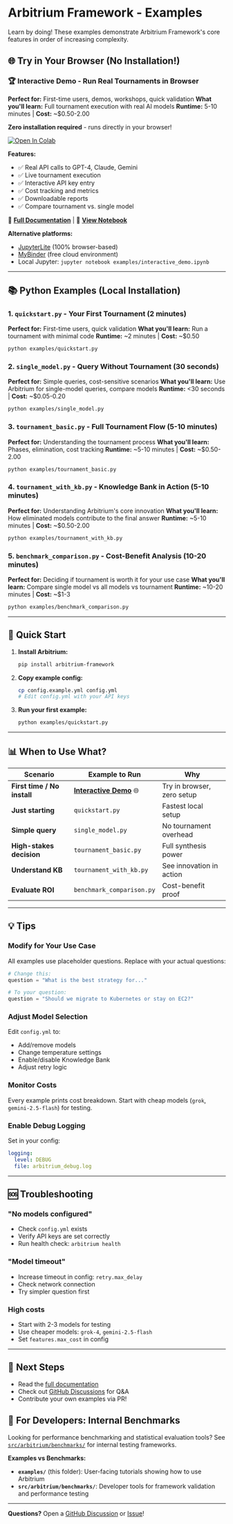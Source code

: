 # Arbitrium Framework - Examples

Learn by doing! These examples demonstrate Arbitrium Framework's core features in order of increasing complexity.

## 🌐 Try in Your Browser (No Installation!)

### 🏆 **Interactive Demo** - Run Real Tournaments in Browser

**Perfect for:** First-time users, demos, workshops, quick validation
**What you'll learn:** Full tournament execution with real AI models
**Runtime:** 5-10 minutes | **Cost:** ~$0.50-2.00

**Zero installation required** - runs directly in your browser!

[![Open In Colab](https://colab.research.google.com/assets/colab-badge.svg)](https://colab.research.google.com/github/arbitrium-framework/arbitrium/blob/main/examples/interactive_demo.ipynb)

**Features:**
- ✅ Real API calls to GPT-4, Claude, Gemini
- ✅ Live tournament execution
- ✅ Interactive API key entry
- ✅ Cost tracking and metrics
- ✅ Downloadable reports
- ✅ Compare tournament vs. single model

📖 **[Full Documentation](./INTERACTIVE_DEMO.md)** | 📓 **[View Notebook](./interactive_demo.ipynb)**

**Alternative platforms:**
- [JupyterLite](https://jupyterlite.github.io/demo) (100% browser-based)
- [MyBinder](https://mybinder.org) (free cloud environment)
- Local Jupyter: `jupyter notebook examples/interactive_demo.ipynb`

---

## 📚 Python Examples (Local Installation)

### 1. `quickstart.py` - Your First Tournament (2 minutes)
**Perfect for:** First-time users, quick validation
**What you'll learn:** Run a tournament with minimal code
**Runtime:** ~2 minutes | **Cost:** ~$0.50

```bash
python examples/quickstart.py
```

### 2. `single_model.py` - Query Without Tournament (30 seconds)
**Perfect for:** Simple queries, cost-sensitive scenarios
**What you'll learn:** Use Arbitrium for single-model queries, compare models
**Runtime:** <30 seconds | **Cost:** ~$0.05-0.20

```bash
python examples/single_model.py
```

### 3. `tournament_basic.py` - Full Tournament Flow (5-10 minutes)
**Perfect for:** Understanding the tournament process
**What you'll learn:** Phases, elimination, cost tracking
**Runtime:** ~5-10 minutes | **Cost:** ~$0.50-2.00

```bash
python examples/tournament_basic.py
```

### 4. `tournament_with_kb.py` - Knowledge Bank in Action (5-10 minutes)
**Perfect for:** Understanding Arbitrium's core innovation
**What you'll learn:** How eliminated models contribute to the final answer
**Runtime:** ~5-10 minutes | **Cost:** ~$0.50-2.00

```bash
python examples/tournament_with_kb.py
```

### 5. `benchmark_comparison.py` - Cost-Benefit Analysis (10-20 minutes)
**Perfect for:** Deciding if tournament is worth it for your use case
**What you'll learn:** Compare single model vs all models vs tournament
**Runtime:** ~10-20 minutes | **Cost:** ~$1-3

```bash
python examples/benchmark_comparison.py
```

---

## 🚀 Quick Start

1. **Install Arbitrium:**
   ```bash
   pip install arbitrium-framework
   ```

2. **Copy example config:**
   ```bash
   cp config.example.yml config.yml
   # Edit config.yml with your API keys
   ```

3. **Run your first example:**
   ```bash
   python examples/quickstart.py
   ```

---

## 📊 When to Use What?

| Scenario | Example to Run | Why |
|----------|---------------|-----|
| **First time / No install** | **[Interactive Demo](./INTERACTIVE_DEMO.md)** 🌐 | Try in browser, zero setup |
| **Just starting** | `quickstart.py` | Fastest local setup |
| **Simple query** | `single_model.py` | No tournament overhead |
| **High-stakes decision** | `tournament_basic.py` | Full synthesis power |
| **Understand KB** | `tournament_with_kb.py` | See innovation in action |
| **Evaluate ROI** | `benchmark_comparison.py` | Cost-benefit proof |

---

## 💡 Tips

### Modify for Your Use Case
All examples use placeholder questions. Replace with your actual questions:

```python
# Change this:
question = "What is the best strategy for..."

# To your question:
question = "Should we migrate to Kubernetes or stay on EC2?"
```

### Adjust Model Selection
Edit `config.yml` to:
- Add/remove models
- Change temperature settings
- Enable/disable Knowledge Bank
- Adjust retry logic

### Monitor Costs
Every example prints cost breakdown. Start with cheap models (`grok`, `gemini-2.5-flash`) for testing.

### Enable Debug Logging
Set in your config:
```yaml
logging:
  level: DEBUG
  file: arbitrium_debug.log
```

---

## 🆘 Troubleshooting

### "No models configured"
- Check `config.yml` exists
- Verify API keys are set correctly
- Run health check: `arbitrium health`

### "Model timeout"
- Increase timeout in config: `retry.max_delay`
- Check network connection
- Try simpler question first

### High costs
- Start with 2-3 models for testing
- Use cheaper models: `grok-4`, `gemini-2.5-flash`
- Set `features.max_cost` in config

---

## 📖 Next Steps

- Read the [full documentation](../README.md)
- Check out [GitHub Discussions](https://github.com/arbitrium-framework/arbitrium/discussions) for Q&A
- Contribute your own examples via PR!

## 🔬 For Developers: Internal Benchmarks

Looking for performance benchmarking and statistical evaluation tools?
See [`src/arbitrium/benchmarks/`](../src/arbitrium/benchmarks/) for internal testing frameworks.

**Examples vs Benchmarks:**
- **`examples/`** (this folder): User-facing tutorials showing how to use Arbitrium
- **`src/arbitrium/benchmarks/`**: Developer tools for framework validation and performance testing

---

**Questions?** Open a [GitHub Discussion](https://github.com/arbitrium-framework/arbitrium/discussions) or [Issue](https://github.com/arbitrium-framework/arbitrium/issues)!
